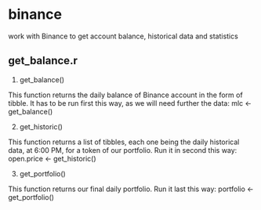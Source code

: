 # binance

work with Binance to get account balance, historical data and statistics

## get_balance.r

1.  get_balance()

This function returns the daily balance of Binance account in the form of tibble. It has to be run
first this way, as we will need further the data: mlc <- get_balance()

2.  get_historic()

This function returns a list of tibbles, each one being the daily historical data, at 6:00 PM, for a token of our portfolio.
Run it in second this way: open.price <- get_historic()

3.  get_portfolio()

This function returns our final daily portfolio. Run it last this way: portfolio <- get_portfolio()